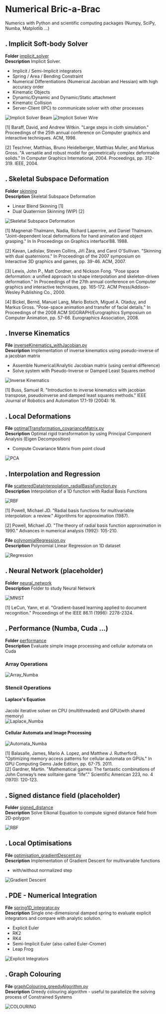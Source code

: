 # Numerical Bric-a-Brac
Numerics with Python and scientific computing packages (Numpy, SciPy, Numba, Matplotlib ...)

## . Implicit Soft-body Solver
**Folder** [implicit_solver](https://github.com/vincentbonnetcg/Numerical-Bric-a-Brac/tree/master/implicit_solver)<br>
**Description** Implicit Solver.
- Implicit / Semi-Implicit integrators
- Spring / Area / Bending Constraint
- Numerical Differentiations (Numerical Jacobian and Hessian) with high accuracy order
- Kinematic Objects
- Dynamic/Dynamic and Dynamic/Static attachment
- Kinematic Collision
- Server-Client (IPC) to communicate solver with other processes

![Implicit Solver Beam](https://github.com/vincentbonnetcg/Toy-Code/blob/master/img/implicitSolver_beam.gif)
![Implicit Solver Wire](https://github.com/vincentbonnetcg/Toy-Code/blob/master/img/implicitSolver_wire.gif)

[1] Baraff, David, and Andrew Witkin. "Large steps in cloth simulation." Proceedings of the 25th annual conference on Computer graphics and interactive techniques. ACM, 1998.

[2] Teschner, Matthias, Bruno Heidelberger, Matthias Muller, and Markus Gross. "A versatile and robust model for geometrically complex deformable solids." In Computer Graphics International, 2004. Proceedings, pp. 312-319. IEEE, 2004.

## . Skeletal Subspace Deformation
**Folder** [skinning](https://github.com/vincentbonnetcg/Toy-Code/blob/master/skinning)<br>
**Description** Skeletal Subspace Deformation

- Linear Blend Skinning [1]
- Dual Quaternion Skinning (WIP) [2]

![Skeletal Subspace Deformation](https://github.com/vincentbonnetcg/Toy-Code/blob/master/img/linear_blend_skinning.gif)

[1] Magnenat-Thalmann, Nadia, Richard Laperrire, and Daniel Thalmann. "Joint-dependent local deformations for hand animation and object grasping." In In Proceedings on Graphics interface’88. 1988.

[2] Kavan, Ladislav, Steven Collins, Jiří Žára, and Carol O'Sullivan. "Skinning with dual quaternions." In Proceedings of the 2007 symposium on Interactive 3D graphics and games, pp. 39-46. ACM, 2007.

[3] Lewis, John P., Matt Cordner, and Nickson Fong. "Pose space deformation: a unified approach to shape interpolation and skeleton-driven deformation." In Proceedings of the 27th annual conference on Computer graphics and interactive techniques, pp. 165-172. ACM Press/Addison-Wesley Publishing Co., 2000.

[4] Bickel, Bernd, Manuel Lang, Mario Botsch, Miguel A. Otaduy, and Markus Gross. "Pose-space animation and transfer of facial details." In Proceedings of the 2008 ACM SIGGRAPH/Eurographics Symposium on Computer Animation, pp. 57-66. Eurographics Association, 2008.

## . Inverse Kinematics
**File** [inverseKinematics_withJacobian.py](https://github.com/vincentbonnetcg/Toy-Code/blob/master/inverseKinematics_withJacobian.py)<br>
**Description** Implementation of inverse kinematics using pseudo-inverse of a jacobian matrix
- Assemble Numerical/Analytic Jacobian matrix (using central difference)
- Solve system with Pseudo-Inverse or Damped Least Squares method

![Inverse Kinematics](https://github.com/vincentbonnetcg/Toy-Code/blob/master/img/inverseKinematics_withJacobian.gif)

[1] Buss, Samuel R. "Introduction to inverse kinematics with jacobian transpose, pseudoinverse and damped least squares methods." IEEE Journal of Robotics and Automation 17.1-19 (2004): 16.

## . Local Deformations
**File** [optimalTransformation_covarianceMatrix.py](https://github.com/vincentbonnetcg/Toy-Code/blob/master/optimalTransformation_covarianceMatrix.py)<br>
**Description** Optimal rigid transformation by using Principal Component Analysis (Eigen Decomposition)
- Compute Covariance Matrix from point cloud

![PCA](https://github.com/vincentbonnetcg/Toy-Code/blob/master/img/optimalTransformation_covarianceMatrix.png)

## . Interpolation and Regression
**File** [scatteredDataInterpolation_radialBasisFunction.py](https://github.com/vincentbonnetcg/Toy-Code/blob/master/interpolation_regression/scatteredDataInterpolation_radialBasisFunction.py)<br>
**Description** Interpolation of a 1D function with Radial Basis Functions

![RBF](https://github.com/vincentbonnetcg/Toy-Code/blob/master/img/scatteredDataInterpolation_radialBasisFunction.png)

[1] Powell, Michael JD. "Radial basis functions for multivariable interpolation: a review." Algorithms for approximation (1987).

[2] Powell, Michael JD. "The theory of radial basis function approximation in 1990." Advances in numerical analysis (1992): 105-210.

**File** [polynomialRegression.py](https://github.com/vincentbonnetcg/Toy-Code/blob/master/interpolation_regression/polynomialRegression.py)<br>
**Description** Polynomial Linear Regression on 1D dataset

![Regression](https://github.com/vincentbonnetcg/Toy-Code/blob/master/img/polynomial_regression.png)

## . Neural Network (placeholder)
**Folder** [neural_network](https://github.com/vincentbonnetcg/Numerical-Bric-a-Brac/tree/master/neural_network)<br>
**Description** Folder to study Neural Network

![MNIST](https://github.com/vincentbonnetcg/Toy-Code/blob/master/img/nn_mnist.png)<br>

[1] LeCun, Yann, et al. "Gradient-based learning applied to document recognition." Proceedings of the IEEE 86.11 (1998): 2278-2324.

## . Performance (Numba, Cuda ...)
**Folder** [performance](https://github.com/vincentbonnetcg/Toy-Code/blob/master/performance)<br>
**Description** Evaluate simple image processing and cellular automata on Cuda

### Array Operations

![Array_Numba](https://github.com/vincentbonnetcg/Toy-Code/blob/master/img/performance_test_array.png)<br>

### Stencil Operations

#### Laplace's Equation
Jacobi iterative solver on CPU (multithreaded) and GPU(with shared memory)<br>
![Laplace_Numba](https://github.com/vincentbonnetcg/Toy-Code/blob/master/img/performance_test_laplace_equation.png)<br>

#### Cellular Automata and Image Processing
![Automata_Numba](https://github.com/vincentbonnetcg/Toy-Code/blob/master/img/numba_cellularAutomata.gif)<br>

[1] Balasalle, James, Mario A. Lopez, and Matthew J. Rutherford. "Optimizing memory access patterns for cellular automata on GPUs." In GPU Computing Gems Jade Edition, pp. 67-75. 2011.<br>
[2] Gardner, Martin. "Mathematical games: The fantastic combinations of John Conway’s new solitaire game “life”." Scientific American 223, no. 4 (1970): 120-123.

## . Signed distance field (placeholder)
**Folder** [signed_distance](https://github.com/vincentbonnetcg/Numerical-Bric-a-Brac/tree/master/signed_distance_field.py)<br>
**Description** Solve Eikonal Equation to compute signed distance field from 2D-polygon

![RBF](https://github.com/vincentbonnetcg/Toy-Code/blob/master/img/distance_field.png)

## . Local Optimisations
**File** [optimisation_gradientDescent.py](https://github.com/vincentbonnetcg/Toy-Code/blob/master/optimisation_gradientDescent.py)<br>
**Description** Implementation of Gradient Descent for multivariable functions
- with/without normalized step

![Gradient Descent](https://github.com/vincentbonnetcg/Toy-Code/blob/master/img/optimisation_gradientDescent.png)

## . PDE - Numerical Integration

**File** [spring1D_integrator.py](https://github.com/vincentbonnetcg/Toy-Code/blob/master/spring1D_integrator.py)<br>
**Description** Single one-dimensional damped spring to evaluate explicit integrators and compare with analytic solution.
- Explicit Euler
- RK2
- RK4
- Semi-Implicit Euler (also called Euler-Cromer)
- Leap Frog

![Explicit Integrators](https://github.com/vincentbonnetcg/Toy-Code/blob/master/img/spring1D_integrator.png)

## . Graph Colouring
**File** [graphColouring_greedyAlgorithm.py](https://github.com/vincentbonnetcg/Toy-Code/blob/master/graphColouring_greedyAlgorithm.py)<br>
**Description** Greedy colouring algorithm - useful to parallelize the solving process of Constrained Systems

![COLOURING](https://github.com/vincentbonnetcg/Toy-Code/blob/master/img/graphColouring_greedyAlgorithm.png)
